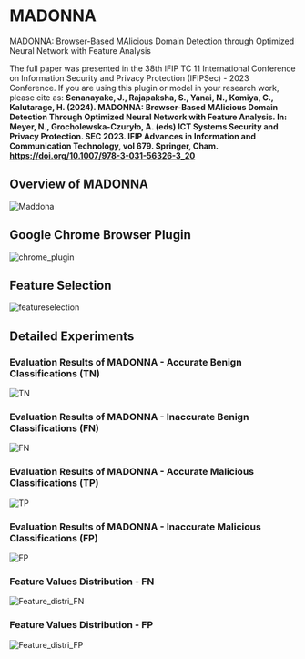 # MADONNA
MADONNA: Browser-Based MAlicious Domain Detection through Optimized Neural Network with Feature Analysis

The full paper was presented in the 38th IFIP TC 11 International Conference on Information Security and Privacy Protection (IFIPSec) - 2023 Conference. If you are using this plugin or model in your research work, please cite as: **Senanayake, J., Rajapaksha, S., Yanai, N., Komiya, C., Kalutarage, H. (2024). MADONNA: Browser-Based MAlicious Domain Detection Through Optimized Neural Network with Feature Analysis. In: Meyer, N., Grocholewska-Czuryło, A. (eds) ICT Systems Security and Privacy Protection. SEC 2023. IFIP Advances in Information and Communication Technology, vol 679. Springer, Cham. https://doi.org/10.1007/978-3-031-56326-3_20**

## Overview of MADONNA

![Maddona](https://user-images.githubusercontent.com/102326773/223764566-a9df38e2-2cf3-4f46-aba4-fc93178e9226.png)

## Google Chrome Browser Plugin

![chrome_plugin](https://user-images.githubusercontent.com/102326773/223763876-5a2fe1c3-61c8-418a-8296-b19fb09b8b14.png)


## Feature Selection

![featureselection](https://user-images.githubusercontent.com/102326773/223765132-1461c601-8e0d-475d-b876-de6a20a12971.png)


## Detailed Experiments

### Evaluation Results of MADONNA - Accurate Benign Classifications (TN)

![TN](https://user-images.githubusercontent.com/102326773/223765795-35827e36-2ca7-44d1-ac71-a2d04fdf3121.png)

### Evaluation Results of MADONNA - Inaccurate Benign Classifications (FN)

![FN](https://user-images.githubusercontent.com/102326773/223765884-dabf8d6e-babc-4c05-a1c9-4127cae70e9b.png)

### Evaluation Results of MADONNA - Accurate Malicious Classifications (TP)

![TP](https://user-images.githubusercontent.com/102326773/223765993-b164cca3-321a-461b-99d8-cc29e2bbe622.png)

### Evaluation Results of MADONNA - Inaccurate Malicious Classifications (FP)

![FP](https://user-images.githubusercontent.com/102326773/223766085-65df10a0-13de-4e3a-8665-436f2c144377.png)

### Feature Values Distribution - FN

![Feature_distri_FN](https://user-images.githubusercontent.com/102326773/223766391-0f826ba2-1cd1-431f-a64d-6c5d618133c1.png)

### Feature Values Distribution - FP

![Feature_distri_FP](https://user-images.githubusercontent.com/102326773/223766472-6923325a-985c-44e3-926d-4b58eb916347.png)





